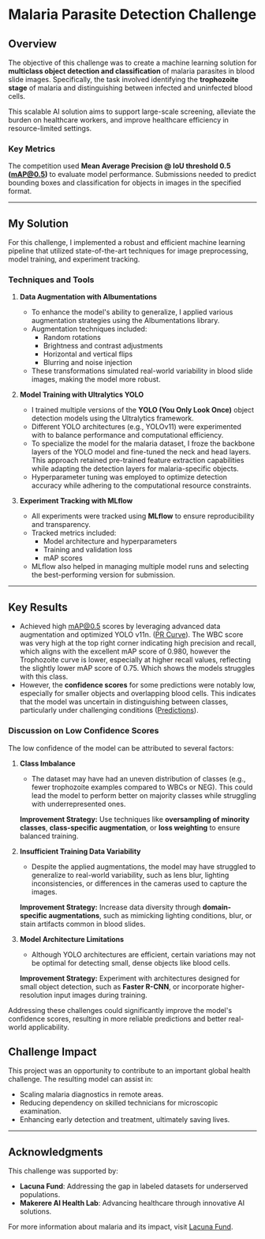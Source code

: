 # Malaria Parasite Detection Challenge

## Overview

The objective of this challenge was to create a machine learning solution for **multiclass object detection and classification** of malaria parasites in blood slide images. Specifically, the task involved identifying the **trophozoite stage** of malaria and distinguishing between infected and uninfected blood cells.

This scalable AI solution aims to support large-scale screening, alleviate the burden on healthcare workers, and improve healthcare efficiency in resource-limited settings.

### Key Metrics

The competition used **Mean Average Precision @ IoU threshold 0.5 (mAP@0.5)** to evaluate model performance. Submissions needed to predict bounding boxes and classification for objects in images in the specified format.

---

## My Solution

For this challenge, I implemented a robust and efficient machine learning pipeline that utilized state-of-the-art techniques for image preprocessing, model training, and experiment tracking.

### Techniques and Tools

1. **Data Augmentation with Albumentations**

   - To enhance the model's ability to generalize, I applied various augmentation strategies using the Albumentations library.
   - Augmentation techniques included:
     - Random rotations
     - Brightness and contrast adjustments
     - Horizontal and vertical flips
     - Blurring and noise injection
   - These transformations simulated real-world variability in blood slide images, making the model more robust.

2. **Model Training with Ultralytics YOLO**

   - I trained multiple versions of the **YOLO (You Only Look Once)** object detection models using the Ultralytics framework.
   - Different YOLO architectures (e.g., YOLOv11) were experimented with to balance performance and computational efficiency.
   - To specialize the model for the malaria dataset, I froze the backbone layers of the YOLO model and fine-tuned the neck and head layers. This approach retained pre-trained feature extraction capabilities while adapting the detection layers for malaria-specific objects.
   - Hyperparameter tuning was employed to optimize detection accuracy while adhering to the computational resource constraints.

3. **Experiment Tracking with MLflow**
   - All experiments were tracked using **MLflow** to ensure reproducibility and transparency.
   - Tracked metrics included:
     - Model architecture and hyperparameters
     - Training and validation loss
     - mAP scores
   - MLflow also helped in managing multiple model runs and selecting the best-performing version for submission.

---

## Key Results

- Achieved high mAP@0.5 scores by leveraging advanced data augmentation and optimized YOLO v11n. ([PR Curve](training_results/PR_curve.png)). The WBC score was very high at the top right corner indicating high precision and recall, which aligns with the excellent mAP score of 0.980, however the Trophozoite curve is lower, especially at higher recall values, reflecting the slightly lower mAP score of 0.75. Which shows the models struggles with this class.
- However, the **confidence scores** for some predictions were notably low, especially for smaller objects and overlapping blood cells. This indicates that the model was uncertain in distinguishing between classes, particularly under challenging conditions ([Predictions](training_results/val_batch1_pred.jpg)).

### Discussion on Low Confidence Scores

The low confidence of the model can be attributed to several factors:

1. **Class Imbalance**

   - The dataset may have had an uneven distribution of classes (e.g., fewer trophozoite examples compared to WBCs or NEG). This could lead the model to perform better on majority classes while struggling with underrepresented ones.

   **Improvement Strategy:** Use techniques like **oversampling of minority classes**, **class-specific augmentation**, or **loss weighting** to ensure balanced training.

2. **Insufficient Training Data Variability**

   - Despite the applied augmentations, the model may have struggled to generalize to real-world variability, such as lens blur, lighting inconsistencies, or differences in the cameras used to capture the images.

   **Improvement Strategy:** Increase data diversity through **domain-specific augmentations**, such as mimicking lighting conditions, blur, or stain artifacts common in blood slides.

3. **Model Architecture Limitations**

   - Although YOLO architectures are efficient, certain variations may not be optimal for detecting small, dense objects like blood cells.

   **Improvement Strategy:** Experiment with architectures designed for small object detection, such as **Faster R-CNN**, or incorporate higher-resolution input images during training.

Addressing these challenges could significantly improve the model's confidence scores, resulting in more reliable predictions and better real-world applicability.

## Challenge Impact

This project was an opportunity to contribute to an important global health challenge. The resulting model can assist in:

- Scaling malaria diagnostics in remote areas.
- Reducing dependency on skilled technicians for microscopic examination.
- Enhancing early detection and treatment, ultimately saving lives.

---

## Acknowledgments

This challenge was supported by:

- **Lacuna Fund**: Addressing the gap in labeled datasets for underserved populations.
- **Makerere AI Health Lab**: Advancing healthcare through innovative AI solutions.

For more information about malaria and its impact, visit [Lacuna Fund](https://www.lacunafund.org).
